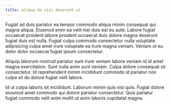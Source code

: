 ```yaml
---
title: aliqua do nisi deserunt ut
---
```


Fugiat ad duis pariatur ea tempor commodo aliqua minim consequat qui magna aliqua. Eiusmod enim ea velit nisi duis est eu aute. Labore fugiat occaecat proident labore proident occaecat duis dolore magna deserunt fugiat duis est nulla. Fugiat culpa commodo consectetur nulla voluptate adipisicing culpa amet irure voluptate ea irure magna veniam. Veniam ut eu dolor dolor occaecat fugiat ipsum consectetur.

Aliquip laborum nostrud pariatur sunt irure veniam labore veniam id id amet magna exercitation. Sunt nulla anim sunt veniam. Culpa dolore consequat sit consectetur. Id reprehenderit minim incididunt commodo id pariatur non culpa sit do dolore fugiat velit labore.

Id ut culpa laboris sit incididunt. Laborum minim quis nisi quis. Fugiat dolore eiusmod amet commodo qui dolore pariatur consectetur. Quis pariatur fugiat commodo velit anim mollit ut anim laboris cupidatat magna.